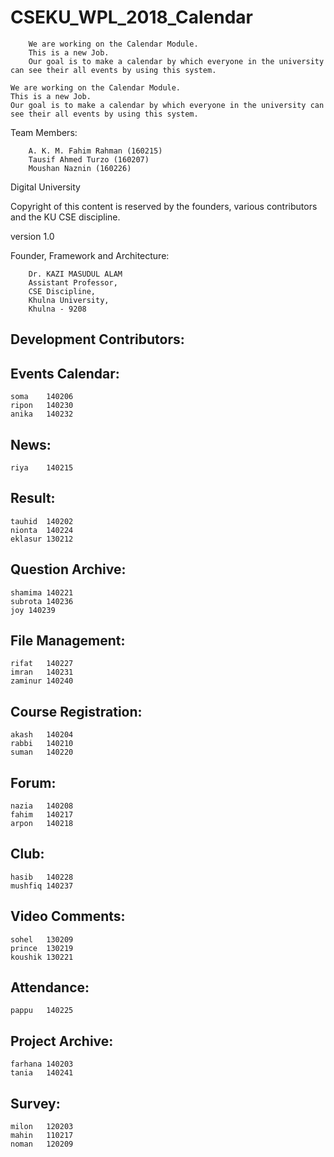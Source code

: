 # CSEKU_WPL_2018_Calendar

	
		We are working on the Calendar Module.
		This is a new Job. 
		Our goal is to make a calendar by which everyone in the university can see their all events by using this system. 

	We are working on the Calendar Module.
	This is a new Job. 
	Our goal is to make a calendar by which everyone in the university can see their all events by using this system. 




Team Members: 

		A. K. M. Fahim Rahman (160215)
		Tausif Ahmed Turzo (160207)
		Moushan Naznin (160226)


Digital University

Copyright of this content is reserved by the founders, various contributors and the KU CSE discipline.

version 1.0

Founder, Framework and Architecture:

		Dr. KAZI MASUDUL ALAM 
		Assistant Professor, 
		CSE Discipline, 
		Khulna University,
		Khulna - 9208


Development Contributors:
--------------------------------

Events Calendar: 
-------------------------
	soma	140206
	ripon	140230
	anika	140232

News:
-------------------------
	riya	140215

Result:
-------------------------
	tauhid	140202
	nionta	140224
	eklasur	130212


Question Archive:
-----------------------
	shamima	140221
	subrota	140236
	joy	140239


File Management:
-----------------------
	rifat	140227
	imran	140231
	zaminur	140240

Course Registration:
------------------------
	akash	140204
	rabbi	140210
	suman	140220


Forum:
------------------
	nazia	140208
	fahim	140217
	arpon	140218


Club:
--------------
	hasib	140228
	mushfiq	140237


Video Comments:
--------------------
	sohel	130209
	prince	130219
	koushik	130221


Attendance:
------------------
	pappu	140225


Project Archive: 
-------------------
	farhana	140203
	tania	140241


Survey:
---------------
	milon	120203
	mahin	110217
	noman	120209
